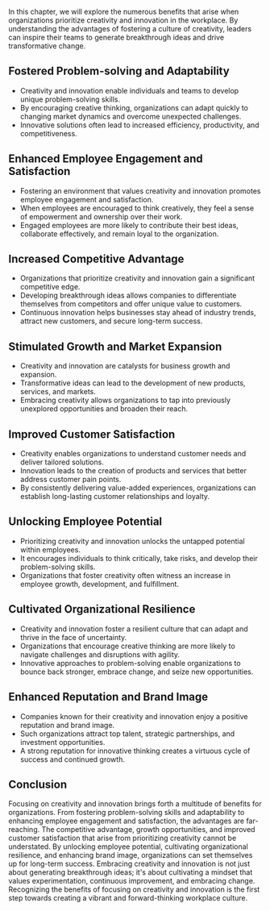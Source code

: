 
In this chapter, we will explore the numerous benefits that arise when organizations prioritize creativity and innovation in the workplace. By understanding the advantages of fostering a culture of creativity, leaders can inspire their teams to generate breakthrough ideas and drive transformative change.

Fostered Problem-solving and Adaptability
-----------------------------------------

* Creativity and innovation enable individuals and teams to develop unique problem-solving skills.
* By encouraging creative thinking, organizations can adapt quickly to changing market dynamics and overcome unexpected challenges.
* Innovative solutions often lead to increased efficiency, productivity, and competitiveness.

Enhanced Employee Engagement and Satisfaction
---------------------------------------------

* Fostering an environment that values creativity and innovation promotes employee engagement and satisfaction.
* When employees are encouraged to think creatively, they feel a sense of empowerment and ownership over their work.
* Engaged employees are more likely to contribute their best ideas, collaborate effectively, and remain loyal to the organization.

Increased Competitive Advantage
-------------------------------

* Organizations that prioritize creativity and innovation gain a significant competitive edge.
* Developing breakthrough ideas allows companies to differentiate themselves from competitors and offer unique value to customers.
* Continuous innovation helps businesses stay ahead of industry trends, attract new customers, and secure long-term success.

Stimulated Growth and Market Expansion
--------------------------------------

* Creativity and innovation are catalysts for business growth and expansion.
* Transformative ideas can lead to the development of new products, services, and markets.
* Embracing creativity allows organizations to tap into previously unexplored opportunities and broaden their reach.

Improved Customer Satisfaction
------------------------------

* Creativity enables organizations to understand customer needs and deliver tailored solutions.
* Innovation leads to the creation of products and services that better address customer pain points.
* By consistently delivering value-added experiences, organizations can establish long-lasting customer relationships and loyalty.

Unlocking Employee Potential
----------------------------

* Prioritizing creativity and innovation unlocks the untapped potential within employees.
* It encourages individuals to think critically, take risks, and develop their problem-solving skills.
* Organizations that foster creativity often witness an increase in employee growth, development, and fulfillment.

Cultivated Organizational Resilience
------------------------------------

* Creativity and innovation foster a resilient culture that can adapt and thrive in the face of uncertainty.
* Organizations that encourage creative thinking are more likely to navigate challenges and disruptions with agility.
* Innovative approaches to problem-solving enable organizations to bounce back stronger, embrace change, and seize new opportunities.

Enhanced Reputation and Brand Image
-----------------------------------

* Companies known for their creativity and innovation enjoy a positive reputation and brand image.
* Such organizations attract top talent, strategic partnerships, and investment opportunities.
* A strong reputation for innovative thinking creates a virtuous cycle of success and continued growth.

Conclusion
----------

Focusing on creativity and innovation brings forth a multitude of benefits for organizations. From fostering problem-solving skills and adaptability to enhancing employee engagement and satisfaction, the advantages are far-reaching. The competitive advantage, growth opportunities, and improved customer satisfaction that arise from prioritizing creativity cannot be understated. By unlocking employee potential, cultivating organizational resilience, and enhancing brand image, organizations can set themselves up for long-term success. Embracing creativity and innovation is not just about generating breakthrough ideas; it's about cultivating a mindset that values experimentation, continuous improvement, and embracing change. Recognizing the benefits of focusing on creativity and innovation is the first step towards creating a vibrant and forward-thinking workplace culture.
